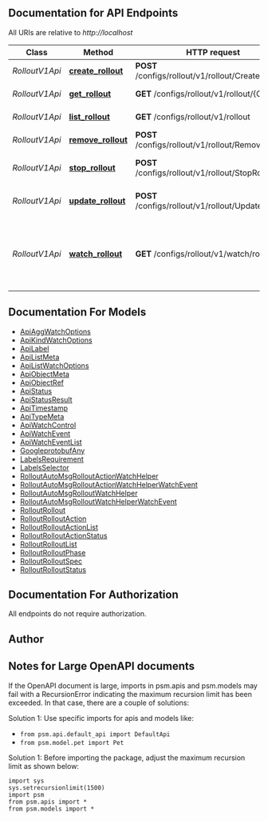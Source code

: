 
## Documentation for API Endpoints

All URIs are relative to *http://localhost*

Class | Method | HTTP request | Description
------------ | ------------- | ------------- | -------------
*RolloutV1Api* | [**create_rollout**](../../../../pensando_ent/docs/RolloutV1Api.md#create_rollout) | **POST** /configs/rollout/v1/rollout/CreateRollout | Start Rollout operation
*RolloutV1Api* | [**get_rollout**](../../../../pensando_ent/docs/RolloutV1Api.md#get_rollout) | **GET** /configs/rollout/v1/rollout/{O.Name} | Get Rollout object
*RolloutV1Api* | [**list_rollout**](../../../../pensando_ent/docs/RolloutV1Api.md#list_rollout) | **GET** /configs/rollout/v1/rollout | List Rollout objects
*RolloutV1Api* | [**remove_rollout**](../../../../pensando_ent/docs/RolloutV1Api.md#remove_rollout) | **POST** /configs/rollout/v1/rollout/RemoveRollout | Remove a Rollout
*RolloutV1Api* | [**stop_rollout**](../../../../pensando_ent/docs/RolloutV1Api.md#stop_rollout) | **POST** /configs/rollout/v1/rollout/StopRollout | Stop a Rollout operation
*RolloutV1Api* | [**update_rollout**](../../../../pensando_ent/docs/RolloutV1Api.md#update_rollout) | **POST** /configs/rollout/v1/rollout/UpdateRollout | Update Rollout configuration
*RolloutV1Api* | [**watch_rollout**](../../../../pensando_ent/docs/RolloutV1Api.md#watch_rollout) | **GET** /configs/rollout/v1/watch/rollout | Watch Rollout objects. Supports WebSockets or HTTP long poll


## Documentation For Models

 - [ApiAggWatchOptions](docs/ApiAggWatchOptions.md)
 - [ApiKindWatchOptions](docs/ApiKindWatchOptions.md)
 - [ApiLabel](docs/ApiLabel.md)
 - [ApiListMeta](docs/ApiListMeta.md)
 - [ApiListWatchOptions](docs/ApiListWatchOptions.md)
 - [ApiObjectMeta](docs/ApiObjectMeta.md)
 - [ApiObjectRef](docs/ApiObjectRef.md)
 - [ApiStatus](docs/ApiStatus.md)
 - [ApiStatusResult](docs/ApiStatusResult.md)
 - [ApiTimestamp](docs/ApiTimestamp.md)
 - [ApiTypeMeta](docs/ApiTypeMeta.md)
 - [ApiWatchControl](docs/ApiWatchControl.md)
 - [ApiWatchEvent](docs/ApiWatchEvent.md)
 - [ApiWatchEventList](docs/ApiWatchEventList.md)
 - [GoogleprotobufAny](docs/GoogleprotobufAny.md)
 - [LabelsRequirement](docs/LabelsRequirement.md)
 - [LabelsSelector](docs/LabelsSelector.md)
 - [RolloutAutoMsgRolloutActionWatchHelper](docs/RolloutAutoMsgRolloutActionWatchHelper.md)
 - [RolloutAutoMsgRolloutActionWatchHelperWatchEvent](docs/RolloutAutoMsgRolloutActionWatchHelperWatchEvent.md)
 - [RolloutAutoMsgRolloutWatchHelper](docs/RolloutAutoMsgRolloutWatchHelper.md)
 - [RolloutAutoMsgRolloutWatchHelperWatchEvent](docs/RolloutAutoMsgRolloutWatchHelperWatchEvent.md)
 - [RolloutRollout](docs/RolloutRollout.md)
 - [RolloutRolloutAction](docs/RolloutRolloutAction.md)
 - [RolloutRolloutActionList](docs/RolloutRolloutActionList.md)
 - [RolloutRolloutActionStatus](docs/RolloutRolloutActionStatus.md)
 - [RolloutRolloutList](docs/RolloutRolloutList.md)
 - [RolloutRolloutPhase](docs/RolloutRolloutPhase.md)
 - [RolloutRolloutSpec](docs/RolloutRolloutSpec.md)
 - [RolloutRolloutStatus](docs/RolloutRolloutStatus.md)


## Documentation For Authorization

 All endpoints do not require authorization.

## Author




## Notes for Large OpenAPI documents
If the OpenAPI document is large, imports in psm.apis and psm.models may fail with a
RecursionError indicating the maximum recursion limit has been exceeded. In that case, there are a couple of solutions:

Solution 1:
Use specific imports for apis and models like:
- `from psm.api.default_api import DefaultApi`
- `from psm.model.pet import Pet`

Solution 1:
Before importing the package, adjust the maximum recursion limit as shown below:
```
import sys
sys.setrecursionlimit(1500)
import psm
from psm.apis import *
from psm.models import *
```
